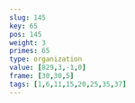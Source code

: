 ```yaml
---
slug: 145
key: 65
pos: 145
weight: 3
primes: 65
type: organization
value: [829,3,-1,0]
frame: [30,30,5]
tags: [1,6,11,15,20,25,35,37]
---
```

